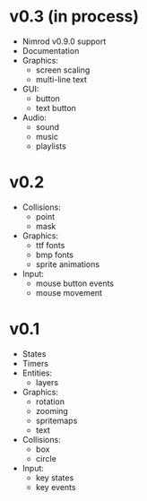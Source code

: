 v0.3 (in process)
=================
* Nimrod v0.9.0 support
* Documentation
* Graphics:
    + screen scaling
    + multi-line text
* GUI:
    + button
    + text button
* Audio:
    + sound
    + music
    + playlists

v0.2
====
* Collisions:
    + point
    + mask
* Graphics:
    + ttf fonts
    + bmp fonts
    + sprite animations
* Input:
    + mouse button events
    + mouse movement

v0.1
====
* States
* Timers
* Entities:
    * layers
* Graphics:
    * rotation
    * zooming
    * spritemaps
    * text
* Collisions:
    * box
    * circle
* Input:
    * key states
    * key events
